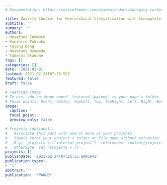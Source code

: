 ```yaml
---
# Documentation: https://sourcethemes.com/academic/docs/managing-content/

title: Quality Control for Hierarchical Classification with Incomplete Annotations
subtitle: ''
summary: ''
authors:
- Masafumi Enomoto
- Kunihiro Takeoka
- Yuyang Dong
- Masafumi Oyamada
- Takeshi Okadome
tags: []
categories: []
date: '2021-01-01'
lastmod: 2021-02-24T07:25:55Z
featured: false
draft: false

# Featured image
# To use, add an image named `featured.jpg/png` to your page's folder.
# Focal points: Smart, Center, TopLeft, Top, TopRight, Left, Right, BottomLeft, Bottom, BottomRight.
image:
  caption: ''
  focal_point: ''
  preview_only: false

# Projects (optional).
#   Associate this post with one or more of your projects.
#   Simply enter your project's folder or file name without extension.
#   E.g. `projects = ["internal-project"]` references `content/project/deep-learning/index.md`.
#   Otherwise, set `projects = []`.
projects: []
publishDate: '2021-02-24T07:25:55.680584Z'
publication_types:
- '1'
abstract: ''
publication: '*PAKDD*'
---
```

